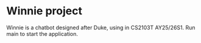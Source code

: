 # Winnie project

Winnie is a chatbot designed after Duke, using in CS2103T AY25/26S1.
Run main to start the application.
